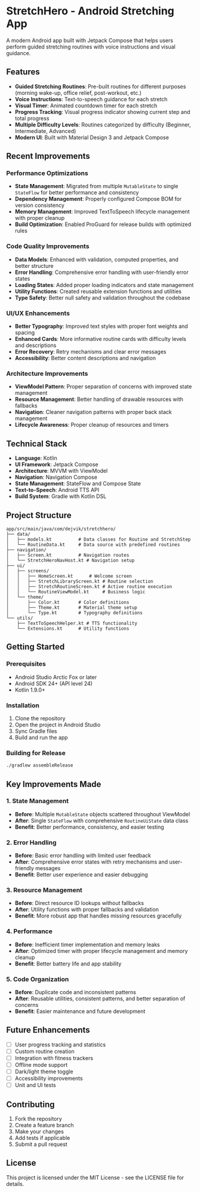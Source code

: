 # StretchHero - Android Stretching App

A modern Android app built with Jetpack Compose that helps users perform guided stretching routines with voice instructions and visual guidance.

## Features

- **Guided Stretching Routines**: Pre-built routines for different purposes (morning wake-up, office relief, post-workout, etc.)
- **Voice Instructions**: Text-to-speech guidance for each stretch
- **Visual Timer**: Animated countdown timer for each stretch
- **Progress Tracking**: Visual progress indicator showing current step and total progress
- **Multiple Difficulty Levels**: Routines categorized by difficulty (Beginner, Intermediate, Advanced)
- **Modern UI**: Built with Material Design 3 and Jetpack Compose

## Recent Improvements

### Performance Optimizations
- **State Management**: Migrated from multiple `MutableState` to single `StateFlow` for better performance and consistency
- **Dependency Management**: Properly configured Compose BOM for version consistency
- **Memory Management**: Improved TextToSpeech lifecycle management with proper cleanup
- **Build Optimization**: Enabled ProGuard for release builds with optimized rules

### Code Quality Improvements
- **Data Models**: Enhanced with validation, computed properties, and better structure
- **Error Handling**: Comprehensive error handling with user-friendly error states
- **Loading States**: Added proper loading indicators and state management
- **Utility Functions**: Created reusable extension functions and utilities
- **Type Safety**: Better null safety and validation throughout the codebase

### UI/UX Enhancements
- **Better Typography**: Improved text styles with proper font weights and spacing
- **Enhanced Cards**: More informative routine cards with difficulty levels and descriptions
- **Error Recovery**: Retry mechanisms and clear error messages
- **Accessibility**: Better content descriptions and navigation

### Architecture Improvements
- **ViewModel Pattern**: Proper separation of concerns with improved state management
- **Resource Management**: Better handling of drawable resources with fallbacks
- **Navigation**: Cleaner navigation patterns with proper back stack management
- **Lifecycle Awareness**: Proper cleanup of resources and timers

## Technical Stack

- **Language**: Kotlin
- **UI Framework**: Jetpack Compose
- **Architecture**: MVVM with ViewModel
- **Navigation**: Navigation Compose
- **State Management**: StateFlow and Compose State
- **Text-to-Speech**: Android TTS API
- **Build System**: Gradle with Kotlin DSL

## Project Structure

```
app/src/main/java/com/dejvik/stretchhero/
├── data/
│   ├── models.kt          # Data classes for Routine and StretchStep
│   └── RoutineData.kt     # Data source with predefined routines
├── navigation/
│   ├── Screen.kt          # Navigation routes
│   └── StretchHeroNavHost.kt # Navigation setup
├── ui/
│   ├── screens/
│   │   ├── HomeScreen.kt      # Welcome screen
│   │   ├── StretchLibraryScreen.kt # Routine selection
│   │   ├── StretchRoutineScreen.kt # Active routine execution
│   │   └── RoutineViewModel.kt     # Business logic
│   └── theme/
│       ├── Color.kt       # Color definitions
│       ├── Theme.kt       # Material theme setup
│       └── Type.kt        # Typography definitions
└── utils/
    ├── TextToSpeechHelper.kt # TTS functionality
    └── Extensions.kt      # Utility functions
```

## Getting Started

### Prerequisites
- Android Studio Arctic Fox or later
- Android SDK 24+ (API level 24)
- Kotlin 1.9.0+

### Installation
1. Clone the repository
2. Open the project in Android Studio
3. Sync Gradle files
4. Build and run the app

### Building for Release
```bash
./gradlew assembleRelease
```

## Key Improvements Made

### 1. State Management
- **Before**: Multiple `MutableState` objects scattered throughout ViewModel
- **After**: Single `StateFlow` with comprehensive `RoutineUiState` data class
- **Benefit**: Better performance, consistency, and easier testing

### 2. Error Handling
- **Before**: Basic error handling with limited user feedback
- **After**: Comprehensive error states with retry mechanisms and user-friendly messages
- **Benefit**: Better user experience and easier debugging

### 3. Resource Management
- **Before**: Direct resource ID lookups without fallbacks
- **After**: Utility functions with proper fallbacks and validation
- **Benefit**: More robust app that handles missing resources gracefully

### 4. Performance
- **Before**: Inefficient timer implementation and memory leaks
- **After**: Optimized timer with proper lifecycle management and memory cleanup
- **Benefit**: Better battery life and app stability

### 5. Code Organization
- **Before**: Duplicate code and inconsistent patterns
- **After**: Reusable utilities, consistent patterns, and better separation of concerns
- **Benefit**: Easier maintenance and future development

## Future Enhancements

- [ ] User progress tracking and statistics
- [ ] Custom routine creation
- [ ] Integration with fitness trackers
- [ ] Offline mode support
- [ ] Dark/light theme toggle
- [ ] Accessibility improvements
- [ ] Unit and UI tests

## Contributing

1. Fork the repository
2. Create a feature branch
3. Make your changes
4. Add tests if applicable
5. Submit a pull request

## License

This project is licensed under the MIT License - see the LICENSE file for details. 